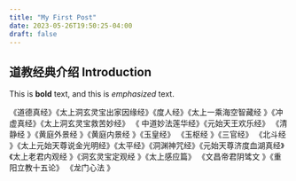 ```yaml
---
title: "My First Post"
date: 2023-05-26T19:50:25-04:00
draft: false
---
```


## 道教经典介绍 Introduction

This is **bold** text, and this is *emphasized* text.

《道德真经》《太上洞玄灵宝出家因缘经》《度人经》《太上一乘海空智藏经 》《冲虚真经》《太上洞玄灵宝救苦妙经》 《 中道妙法莲华经》《元始天王欢乐经》 《清静经 》《黄庭外景经 》《黄庭内景经 》《玉皇经》 《玉枢经 》《三官经》 《北斗经 》《太上元始天尊说金光明经》《太平经》《洞渊神咒经》《元始天尊济度血湖真经》《太上老君内观经 》《洞玄灵宝定观经 》《太上感应篇》 《文昌帝君阴骘文 》《重阳立教十五论》 《龙门心法 》


